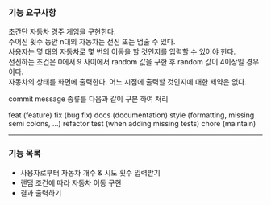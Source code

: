 ### 기능 요구사항

초간단 자동차 경주 게임을 구현한다.  
주어진 횟수 동안 n대의 자동차는 전진 또는 멈출 수 있다.  
사용자는 몇 대의 자동차로 몇 번의 이동을 할 것인지를 입력할 수 있어야 한다.  
전진하는 조건은 0에서 9 사이에서 random 값을 구한 후 random 값이 4이상일 경우이다.  
자동차의 상태를 화면에 출력한다. 어느 시점에 출력할 것인지에 대한 제약은 없다.   

commit message 종류를 다음과 같이 구분 하여 처리 

feat (feature)
fix (bug fix)
docs (documentation)
style (formatting, missing semi colons, …)
refactor
test (when adding missing tests)
chore (maintain)

----
### 기능 목록

- 사용자로부터 자동차 개수 & 시도 횟수 입력받기
- 랜덤 조건에 따라 자동차 이동 구현
- 결과 출력하기